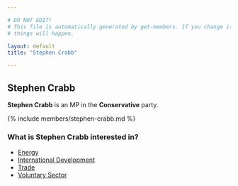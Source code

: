 ```yaml
---

# DO NOT EDIT!
# This file is automatically generated by get-members. If you change it, bad
# things will happen.

layout: default
title: "Stephen Crabb"

---
```


## Stephen Crabb

**Stephen Crabb** is an MP in the **Conservative** party.

{% include members/stephen-crabb.md %}

### What is Stephen Crabb interested in?


* [Energy](/interests/energy.html)
* [International Development](/interests/international-development.html)
* [Trade](/interests/trade.html)
* [Voluntary Sector](/interests/voluntary-sector.html)
